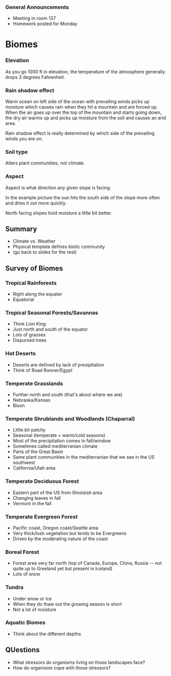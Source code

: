 ### General Announcements

- Meeting in room 137
- Homework posted for Monday

# Biomes

### Elevation

As you go 1000 ft in elevation, the temperature of the atmosphere generally drops 3 degrees Fahrenheit.

### Rain shadow effect

Warm ocean on left side of the ocean with prevailing winds picks up moisture which causes rain when they hit a mountain and are forced up. When the air goes up over the top of the mountain and starts going down, the dry air warms up and picks up moisture from the soil and causes an arid area.

Rain shadow effect is really determined by which side of the prevailing winds you are on.

### Soil type

Alters plant communities, not climate.

### Aspect

Aspect is what direction any given slope is facing.

In the example picture the sun hits the south side of the slope more often and dries it out more quickly.

North facing slopes hold moisture a little bit better.

## Summary

- Climate vs. Weather
- Physical template defines biotic community
- (go back to slides for the rest)

## Survey of Biomes

### Tropical Rainforests

- Right along the equater
- Equatorial

### Tropical Seasonal Forests/Savannas

- Think Lion King
- Just north and south of the equator
- Lots of grasses
- Dispursed trees

### Hot Deserts

- Deserts are defined by lack of presipitation
- Think of Road Runner/Egypt

### Temperate Grasslands

- Further north and south (that's about where we are)
- Nebraska/Kansas
- Bison

### Temperate Shrublands and Woodlands (Chaparral)

- Little bit patchy
- Seasonal (temperate = warm/cold seasons)
- Most of the precipitation comes in fall/window
- Sometimes called mediterranian climate
- Parts of the Great Basin
- Same plant communities in the mediterranian that we see in the US southwest
- California/Utah area

### Temperate Deciduous Forest

- Eastern part of the US from Illinoisish area
- Changing leaves in fall
- Vermont in the fall

### Temperate Evergreen Forest

- Pacific coast, Oregon coast/Seattle area
- Very thick/lush vegetation but tends to be Evergreens
- Driven by the moderating nature of the coast


### Boreal Forest

- Forest area very far north (top of Canada, Europe, China, Russia -- not quite up to Greeland yet but present in Iceland)
- Lots of snow

### Tundra

- Under snow or ice
- When they do thaw out the growing season is short
- Not a lot of moisture

### Aquatic Biomes

- Think about the different depths

## QUestions

- What stressors do organisms living on those landscapes face?
- How do organisms cope with those stressors?